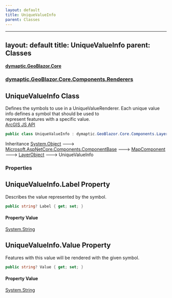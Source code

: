 ```yaml
---
layout: default
title: UniqueValueInfo
parent: Classes
---
```

---
layout: default
title: UniqueValueInfo
parent: Classes
---
#### [dymaptic.GeoBlazor.Core](index.html 'index')
### [dymaptic.GeoBlazor.Core.Components.Renderers](index.html#dymaptic.GeoBlazor.Core.Components.Renderers 'dymaptic.GeoBlazor.Core.Components.Renderers')

## UniqueValueInfo Class

Defines the symbols to use in a UniqueValueRenderer. Each unique value info defines a symbol that should be used to  
represent features with a specific value.  
<a target="_blank" href="https://developers.arcgis.com/javascript/latest/api-reference/esri-renderers-support-UniqueValueInfo.html">ArcGIS JS API</a>

```csharp
public class UniqueValueInfo : dymaptic.GeoBlazor.Core.Components.Layers.LayerObject
```

Inheritance [System.Object](https://docs.microsoft.com/en-us/dotnet/api/System.Object 'System.Object') &#129106; [Microsoft.AspNetCore.Components.ComponentBase](https://docs.microsoft.com/en-us/dotnet/api/Microsoft.AspNetCore.Components.ComponentBase 'Microsoft.AspNetCore.Components.ComponentBase') &#129106; [MapComponent](dymaptic.GeoBlazor.Core.Components.MapComponent.html 'dymaptic.GeoBlazor.Core.Components.MapComponent') &#129106; [LayerObject](dymaptic.GeoBlazor.Core.Components.Layers.LayerObject.html 'dymaptic.GeoBlazor.Core.Components.Layers.LayerObject') &#129106; UniqueValueInfo
### Properties

<a name='dymaptic.GeoBlazor.Core.Components.Renderers.UniqueValueInfo.Label'></a>

## UniqueValueInfo.Label Property

Describes the value represented by the symbol.

```csharp
public string? Label { get; set; }
```

#### Property Value
[System.String](https://docs.microsoft.com/en-us/dotnet/api/System.String 'System.String')

<a name='dymaptic.GeoBlazor.Core.Components.Renderers.UniqueValueInfo.Value'></a>

## UniqueValueInfo.Value Property

Features with this value will be rendered with the given symbol.

```csharp
public string? Value { get; set; }
```

#### Property Value
[System.String](https://docs.microsoft.com/en-us/dotnet/api/System.String 'System.String')

